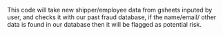 This code will take new shipper/employee data from gsheets inputed by user, and checks it with our past fraud database, if the name/email/ other data is found in our database then it will be flagged as potential risk.
